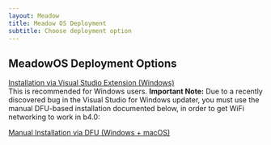 ```yaml
---
layout: Meadow
title: Meadow OS Deployment
subtitle: Choose deployment option
---
```


## MeadowOS Deployment Options

[Installation via Visual Studio Extension (Windows)](VSExtension)  
This is recommended for Windows users. **Important Note:** Due to a recently discovered bug in the Visual Studio for Windows updater, you must use the manual DFU-based installation documented below, in order to get WiFi networking to work in b4.0:

[Manual Installation via DFU (Windows + macOS)](DFU)
